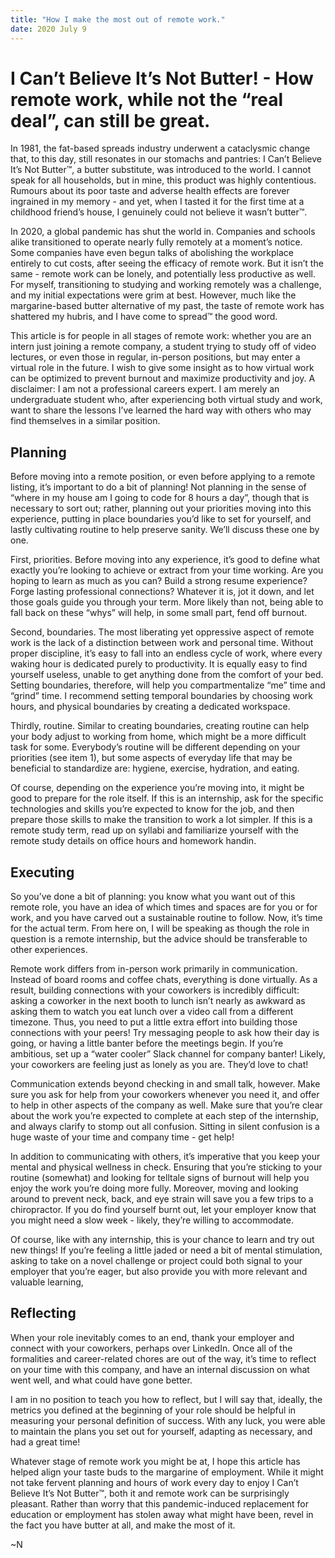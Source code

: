 ```yaml
---
title: "How I make the most out of remote work."
date: 2020 July 9
---
```


# I Can’t Believe It’s Not Butter! - How remote work, while not the “real deal”, can still be great.

In 1981, the fat-based spreads industry underwent a cataclysmic change that, to this day, still resonates in our stomachs and pantries: I Can’t Believe It’s Not Butter™, a butter substitute, was introduced to the world. I cannot speak for all households, but in mine, this product was highly contentious. Rumours about its poor taste and adverse health effects are forever ingrained in my memory - and yet, when I tasted it for the first time at a childhood friend’s house, I genuinely could not believe it wasn’t butter™.

In 2020, a global pandemic has shut the world in. Companies and schools alike transitioned to operate nearly fully remotely at a moment’s notice. Some companies have even begun talks of abolishing the workplace entirely to cut costs, after seeing the efficacy of remote work. But it isn’t the same - remote work can be lonely, and potentially less productive as well. For myself, transitioning to studying and working remotely was a challenge, and my initial expectations were grim at best. However, much like the margarine-based butter alternative of my past, the taste of remote work has shattered my hubris, and I have come to spread™ the good word.

This article is for people in all stages of remote work: whether you are an intern just joining a remote company, a student trying to study off of video lectures, or even those in regular, in-person positions, but may enter a virtual role in the future. I wish to give some insight as to how virtual work can be optimized to prevent burnout and maximize productivity and joy. A disclaimer: I am not a professional careers expert. I am merely an undergraduate student who, after experiencing both virtual study and work, want to share the lessons I’ve learned the hard way with others who may find themselves in a similar position.

## Planning

Before moving into a remote position, or even before applying to a remote listing, it’s important to do a bit of planning! Not planning in the sense of “where in my house am I going to code for 8 hours a day”, though that is necessary to sort out; rather, planning out your priorities moving into this experience, putting in place boundaries you’d like to set for yourself, and lastly cultivating routine to help preserve sanity. We’ll discuss these one by one.

First, priorities. Before moving into any experience, it’s good to define what exactly you’re looking to achieve or extract from your time working. Are you hoping to learn as much as you can? Build a strong resume experience? Forge lasting professional connections? Whatever it is, jot it down, and let those goals guide you through your term. More likely than not, being able to fall back on these “whys” will help, in some small part, fend off burnout.

Second, boundaries. The most liberating yet oppressive aspect of remote work is the lack of a distinction between work and personal time. Without proper discipline, it’s easy to fall into an endless cycle of work, where every waking hour is dedicated purely to productivity. It is equally easy to find yourself useless, unable to get anything done from the comfort of your bed. Setting boundaries, therefore, will help you compartmentalize “me” time and “grind” time. I recommend setting temporal boundaries by choosing work hours, and physical boundaries by creating a dedicated workspace.

Thirdly, routine. Similar to creating boundaries, creating routine can help your body adjust to working from home, which might be a more difficult task for some. Everybody’s routine will be different depending on your priorities (see item 1), but some aspects of everyday life that may be beneficial to standardize are: hygiene, exercise, hydration, and eating.

Of course, depending on the experience you’re moving into, it might be good to prepare for the role itself. If this is an internship, ask for the specific technologies and skills you’re expected to know for the job, and then prepare those skills to make the transition to work a lot simpler. If this is a remote study term, read up on syllabi and familiarize yourself with the remote study details on office hours and homework handin.

## Executing

So you’ve done a bit of planning: you know what you want out of this remote role, you have an idea of which times and spaces are for you or for work, and you have carved out a sustainable routine to follow. Now, it’s time for the actual term. From here on, I will be speaking as though the role in question is a remote internship, but the advice should be transferable to other experiences.

Remote work differs from in-person work primarily in communication. Instead of board rooms and coffee chats, everything is done virtually. As a result, building connections with your coworkers is incredibly difficult: asking a coworker in the next booth to lunch isn’t nearly as awkward as asking them to watch you eat lunch over a video call from a different timezone. Thus, you need to put a little extra effort into building those connections with your peers! Try messaging people to ask how their day is going, or having a little banter before the meetings begin. If you’re ambitious, set up a “water cooler” Slack channel for company banter! Likely, your coworkers are feeling just as lonely as you are. They’d love to chat!

Communication extends beyond checking in and small talk, however. Make sure you ask for help from your coworkers whenever you need it, and offer to help in other aspects of the company as well. Make sure that you’re clear about the work you’re expected to complete at each step of the internship, and always clarify to stomp out all confusion. Sitting in silent confusion is a huge waste of your time and company time - get help!

In addition to communicating with others, it’s imperative that you keep your mental and physical wellness in check. Ensuring that you’re sticking to your routine (somewhat) and looking for telltale signs of burnout will help you enjoy the work you’re doing more fully. Moreover, moving and looking around to prevent neck, back, and eye strain will save you a few trips to a chiropractor. If you do find yourself burnt out, let your employer know that you might need a slow week - likely, they’re willing to accommodate.

Of course, like with any internship, this is your chance to learn and try out new things! If you’re feeling a little jaded or need a bit of mental stimulation, asking to take on a novel challenge or project could both signal to your employer that you’re eager, but also provide you with more relevant and valuable learning,

## Reflecting

When your role inevitably comes to an end, thank your employer and connect with your coworkers, perhaps over LinkedIn. Once all of the formalities and career-related chores are out of the way, it’s time to reflect on your time with this company, and have an internal discussion on what went well, and what could have gone better.

I am in no position to teach you how to reflect, but I will say that, ideally, the metrics you defined at the beginning of your role should be helpful in measuring your personal definition of success. With any luck, you were able to maintain the plans you set out for yourself, adapting as necessary, and had a great time!

Whatever stage of remote work you might be at, I hope this article has helped align your taste buds to the margarine of employment. While it might not take fervent planning and hours of work every day to enjoy I Can’t Believe It’s Not Butter™, both it and remote work can be surprisingly pleasant. Rather than worry that this pandemic-induced replacement for education or employment has stolen away what might have been, revel in the fact you have butter at all, and make the most of it.

~N
